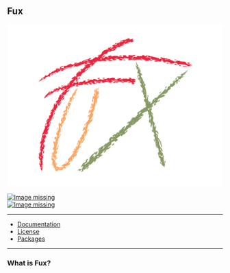 ## Fux

![Image missing](./750C4E03-5A28-4D03-A97B-9D98E737D6AB.png)

[![Image missing](https://img.shields.io/github/license/Fuechs/fuxlang?style=flat-square&logo=github)](./LICENSE.md)<br>
[![Image missing](https://img.shields.io/github/v/release/Fuechs/fuxlang?display_name=tag&include_prereleases&sort=semver)](https://github.com/Fuechs/fuxlang/release)

---

- [Documentation](./docs/current.md)
- [License](./LICENSE.md)
- [Packages](./src/packages)

---

### What is Fux?
